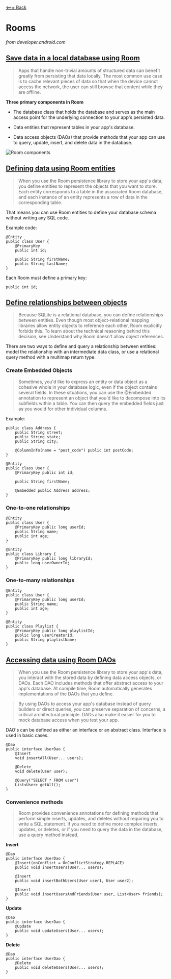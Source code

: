 [<=== Back](../README.md)

# Rooms
*from developer.android.com*


## [Save data in a local database using Room](https://developer.android.com/training/data-storage/room)


> Apps that handle non-trivial amounts of structured data can benefit greatly from persisting that data locally. The most common use case is to cache relevant pieces of data so that when the device cannot access the network, the user can still browse that content while they are offline.

**Three primary components in Room**

- The database class that holds the database and serves as the main access point for the underlying connection to your app's persisted data.

- Data entities that represent tables in your app's database.

- Data access objects (DAOs) that provide methods that your app can use to query, update, insert, and delete data in the database.

![Room components](img/room_architecture)


## [Defining data using Room entities](https://developer.android.com/training/data-storage/room/defining-data)

> When you use the Room persistence library to store your app's data, you define entities to represent the objects that you want to store. Each entity corresponds to a table in the associated Room database, and each instance of an entity represents a row of data in the corresponding table.

That means you can use Room entities to define your database schema without writing any SQL code.

Example code:

```
@Entity
public class User {
    @PrimaryKey
    public int id;

    public String firstName;
    public String lastName;
}
```

Each Room must define a primary key: 

```@PrimaryKey
public int id;
```

## [Define relationships between objects](https://developer.android.com/training/data-storage/room/relationships)

> Because SQLite is a relational database, you can define relationships between entities. Even though most object-relational mapping libraries allow entity objects to reference each other, Room explicitly forbids this. To learn about the technical reasoning behind this decision, see Understand why Room doesn't allow object references.

There are two ways to define and query a relationship between entities: model the relationship with an intermediate data class, or use a relational query method with a multimap return type.


### Create Embedded Objects

> Sometimes, you'd like to express an entity or data object as a cohesive whole in your database logic, even if the object contains several fields. In these situations, you can use the @Embedded annotation to represent an object that you'd like to decompose into its subfields within a table. You can then query the embedded fields just as you would for other individual columns.

Example:

```
public class Address {
    public String street;
    public String state;
    public String city;

    @ColumnInfo(name = "post_code") public int postCode;
}

@Entity
public class User {
    @PrimaryKey public int id;

    public String firstName;

    @Embedded public Address address;
}
```

### One-to-one relationships

```
@Entity
public class User {
    @PrimaryKey public long userId;
    public String name;
    public int age;
}

@Entity
public class Library {
    @PrimaryKey public long libraryId;
    public long userOwnerId;
}
```

### One-to-many relationships

```
@Entity
public class User {
    @PrimaryKey public long userId;
    public String name;
    public int age;
}

@Entity
public class Playlist {
    @PrimaryKey public long playlistId;
    public long userCreatorId;
    public String playlistName;
}
```

## [Accessing data using Room DAOs](https://developer.android.com/training/data-storage/room/accessing-data#java)

> When you use the Room persistence library to store your app's data, you interact with the stored data by defining data access objects, or DAOs. Each DAO includes methods that offer abstract access to your app's database. At compile time, Room automatically generates implementations of the DAOs that you define.

> By using DAOs to access your app's database instead of query builders or direct queries, you can preserve separation of concerns, a critical architectural principle. DAOs also make it easier for you to mock database access when you test your app.

DAO's can be defined as either an interface or an abstract class. Interface is used in basic cases.

```
@Dao
public interface UserDao {
    @Insert
    void insertAll(User... users);

    @Delete
    void delete(User user);

    @Query("SELECT * FROM user")
    List<User> getAll();
}
```

### Convenience methods

> Room provides convenience annotations for defining methods that perform simple inserts, updates, and deletes without requiring you to write a SQL statement.
If you need to define more complex inserts, updates, or deletes, or if you need to query the data in the database, use a query method instead.

**Insert**

```
@Dao
public interface UserDao {
    @Insert(onConflict = OnConflictStrategy.REPLACE)
    public void insertUsers(User... users);

    @Insert
    public void insertBothUsers(User user1, User user2);

    @Insert
    public void insertUsersAndFriends(User user, List<User> friends);
}
```

**Update**

```
@Dao
public interface UserDao {
    @Update
    public void updateUsers(User... users);
}
```

**Delete**

```
@Dao
public interface UserDao {
    @Delete
    public void deleteUsers(User... users);
}
```

